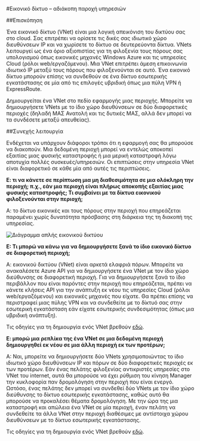 <properties
    pageTitle="Τι πρέπει να κάνετε σε περίπτωση μη Διακοπή υπηρεσίας Azure οι που επηρεάζουν την Azure εικονικών δικτύων | Microsoft Azure"
    description="Μάθετε τι μπορείτε να κάνετε σε περίπτωση μη Διακοπή υπηρεσίας Azure οι που επηρεάζουν την Azure εικονικού δίκτυα."
    services="virtual-network"
    documentationCenter=""
    authors="NarayanAnnamalai"
    manager="jefco"
    editor=""/>

<tags
    ms.service="virtual-network"
    ms.workload="virtual-network"
    ms.tgt_pltfrm="na"
    ms.devlang="na"
    ms.topic="article"
    ms.date="05/16/2016"
    ms.author="narayan;aglick"/>

#<a name="virtual-network--business-continuity"></a>Εικονικό δίκτυο – αδιάκοπη παροχή υπηρεσιών

##<a name="overview"></a>Επισκόπηση

Ένα εικονικό δίκτυο (VNet) είναι μια λογική απεικόνιση του δικτύου σας στο cloud. Σας επιτρέπει να ορίσετε τις δικές σας ιδιωτικό χώρο διευθύνσεων IP και να χωρίσετε το δίκτυο σε δευτερεύοντα δίκτυα. VNets λειτουργεί ως ένα όριο αξιοπιστίας για τη φιλοξενία τους πόρους σας υπολογισμού όπως εικονικές μηχανές Windows Azure και τις υπηρεσίες Cloud (ρόλοι web/εργαζόμενου). Μια VNet επιτρέπει άμεση επικοινωνία ιδιωτικό IP μεταξύ τους πόρους που φιλοξενούνται σε αυτό. Ένα εικονικό δίκτυο μπορούν επίσης να συνδεθούν σε ένα δίκτυο εσωτερικής εγκατάστασης σε μία από τις επιλογές υβριδική όπως μια πύλη VPN ή ExpressRoute.
 
Δημιουργείται ένα VNet στο πεδίο εφαρμογής μιας περιοχής. Μπορείτε να δημιουργήσετε VNets με το ίδιο χώρο διευθύνσεων σε δύο διαφορετικές περιοχές (δηλαδή ΜΑΣ Ανατολή και τις δυτικές ΜΑΣ, αλλά δεν μπορεί να τα συνδέσετε μεταξύ απευθείας). 

##<a name="business-continuity"></a>Συνεχής λειτουργία

Ενδέχεται να υπάρχουν διάφοροι τρόποι ότι η εφαρμογή σας θα μπορούσε να διακοπούν. Μια δεδομένη περιοχή μπορεί να εντελώς αποκοπεί εξαιτίας μιας φυσικής καταστροφής ή μια μερική καταστροφή λόγω αποτυχία πολλές συσκευές/υπηρεσιών. Οι επιπτώσεις στην υπηρεσία VNet είναι διαφορετικό σε κάθε μία από αυτές τις περιπτώσεις.

**Ε: τι να κάνετε σε περίπτωση μια μη διαθεσιμότητα σε μια ολόκληρη την περιοχή; π.χ., εάν μια περιοχή είναι πλήρως αποκοπής εξαιτίας μιας φυσικής καταστροφής; Τι συμβαίνει με τα δίκτυα εικονικού φιλοξενούνται στην περιοχή;**

Α: το δίκτυο εικονικές και τους πόρους στην περιοχή που επηρεάζεται παραμένει χωρίς δυνατότητα πρόσβασης στη διάρκεια της τη διακοπή της υπηρεσίας.

![Διάγραμμα απλής εικονικού δικτύου](./media/virtual-network-disaster-recovery-guidance/vnet.png)

**Ε: Τι μπορώ να κάνω για να δημιουργήσετε ξανά το ίδιο εικονικό δίκτυο σε διαφορετική περιοχή;**

Α: εικονικού δικτύου (VNet) είναι αρκετά ελαφριά πόρων. Μπορείτε να ανακαλέσετε Azure API για να δημιουργήσετε ένα VNet με τον ίδιο χώρο διεύθυνσης σε διαφορετική περιοχή. Για να δημιουργήσετε ξανά το ίδιο περιβάλλον που είναι παρόντες στην περιοχή που επηρεάζεται, πρέπει να κάνετε κλήσεις API για την ανάπτυξη εκ νέου τις υπηρεσίες Cloud (ρόλοι web/εργαζόμενου) και εικονικές μηχανές που είχατε. Θα πρέπει επίσης να περιστραφεί μιας πύλης VPN και να συνδεθείτε με το δίκτυό σας στην εσωτερική εγκατάσταση εάν είχατε εσωτερικής συνδεσιμότητας (όπως μια υβριδική ανάπτυξη).

Τις οδηγίες για τη δημιουργία ενός VNet βρεθούν [εδώ](./virtual-networks-create-vnet-arm-pportal.md). 

**Ε: μπορώ μια ρεπλίκα της ένα VNet σε μια δεδομένη περιοχή δημιουργηθεί εκ νέου σε μια άλλη περιοχή εκ των προτέρων;**

Α: Ναι, μπορείτε να δημιουργήσετε δύο VNets χρησιμοποιώντας το ίδιο ιδιωτικό χώρο διευθύνσεων IP και πόρων σε δύο διαφορετικές περιοχές εκ των προτέρων. Εάν ένας πελάτης φιλοξενίας αντικριστές υπηρεσίες στο VNet του internet, αυτά θα μπορούσε να έχει ρύθμιση του κίνηση Manager την κυκλοφορία παν δρομολόγηση στην περιοχή που είναι ενεργό. Ωστόσο, ένας πελάτης δεν μπορεί να συνδεθεί δύο VNets με τον ίδιο χώρο διεύθυνσης το δίκτυο εσωτερικής εγκατάστασης, καθώς αυτό θα μπορούσε να προκαλέσει θέματα δρομολόγηση. Με την ώρα της μια καταστροφή και απώλεια ένα VNet σε μία περιοχή, έναν πελάτη να συνδεθείτε τα άλλα VNet στην περιοχή διαθέσιμες με αντίστοιχα χώρου διευθύνσεων με το δίκτυο εσωτερικής εγκατάστασης.

Τις οδηγίες για τη δημιουργία ενός VNet βρεθούν [εδώ](./virtual-networks-create-vnet-arm-pportal.md).

